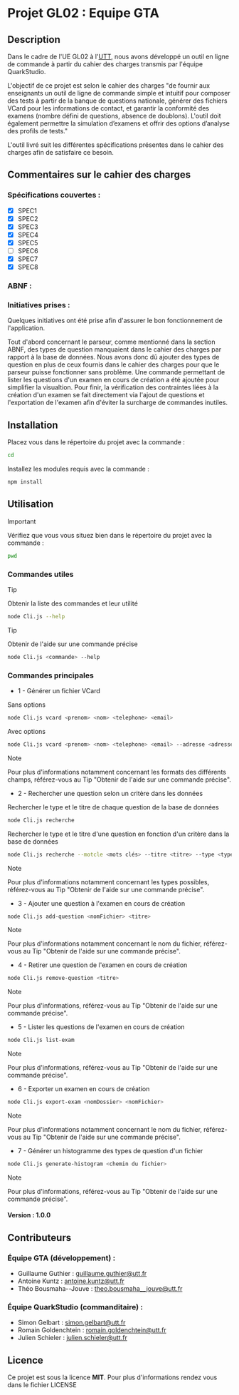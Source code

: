 # Projet GL02 : Equipe GTA

## Description

Dans le cadre de l'UE GL02 à l'[UTT](https://www.utt.fr/), nous avons développé un outil en ligne de commande à partir du cahier des charges transmis par l'équipe QuarkStudio.

L'objectif de ce projet est selon le cahier des charges "de fournir aux enseignants un outil de ligne de commande simple et intuitif pour composer des tests à partir de la banque de questions nationale, générer des fichiers VCard pour les informations de contact, et garantir la conformité des examens (nombre défini de questions, absence de doublons). L'outil doit également permettre la simulation d’examens et offrir des options d’analyse des profils de tests."

L'outil livré suit les différentes spécifications présentes dans le cahier des charges afin de satisfaire ce besoin.

## Commentaires sur le cahier des charges

### Spécifications couvertes :

- [x] SPEC1
- [x] SPEC2
- [x] SPEC3
- [x] SPEC4
- [x] SPEC5
- [ ] SPEC6
- [x] SPEC7
- [x] SPEC8

### ABNF :



### Initiatives prises :

Quelques initiatives ont été prise afin d'assurer le bon fonctionnement de l'application.

Tout d'abord concernant le parseur, comme mentionné dans la section ABNF, des types de question manquaient dans le cahier des charges par rapport à la base de données. Nous avons donc dû ajouter des types de question en plus de ceux fournis dans le cahier des charges pour que le parseur puisse fonctionner sans problème.
Une commande permettant de lister les questions d'un examen en cours de création a été ajoutée pour simplifier la visualtion.
Pour finir, la vérification des contraintes liées à la création d'un examen se fait directement via l'ajout de questions et l'exportation de l'examen afin d'éviter la surcharge de commandes inutiles.

## Installation

Placez vous dans le répertoire du projet avec la commande :

```bash
cd
```


Installez les modules requis avec la commande :

```bash
npm install
```

## Utilisation

> [!IMPORTANT]
> Vérifiez que vous vous situez bien dans le répertoire du projet avec la commande :

```bash
pwd
```



### Commandes utiles

> [!TIP]
> Obtenir la liste des commandes et leur utilité
```bash
node Cli.js --help
```




> [!TIP]
> Obtenir de l'aide sur une commande précise
```bash
node Cli.js <commande> --help
```



### Commandes principales

- 1 -  Générer un fichier VCard

Sans options
```bash
node Cli.js vcard <prenom> <nom> <telephone> <email>
```




Avec options
```bash
node Cli.js vcard <prenom> <nom> <telephone> <email> --adresse <adresse> --output <nomFichier> --uri <uri>
```

> [!NOTE]
> Pour plus d'informations notamment concernant les formats des différents champs, référez-vous au Tip "Obtenir de l'aide sur une commande précise".




- 2 - Rechercher une question selon un critère dans les données

Rechercher le type et le titre de chaque question de la base de données
```bash
node Cli.js recherche
```




Rechercher le type et le titre d'une question en fonction d'un critère dans la base de données
```bash
node Cli.js recherche --motcle <mots clés> --titre <titre> --type <type>
```

> [!NOTE]
> Pour plus d'informations notamment concernant les types possibles, référez-vous au Tip "Obtenir de l'aide sur une commande précise".




- 3 - Ajouter une question à l'examen en cours de création

```bash
node Cli.js add-question <nomFichier> <titre>
```

> [!NOTE]
> Pour plus d'informations notamment concernant le nom du fichier, référez-vous au Tip "Obtenir de l'aide sur une commande précise".




- 4 - Retirer une question de l'examen en cours de création

```bash
node Cli.js remove-question <titre>
```

> [!NOTE]
> Pour plus d'informations, référez-vous au Tip "Obtenir de l'aide sur une commande précise".




- 5 - Lister les questions de l'examen en cours de création

```bash
node Cli.js list-exam
```

> [!NOTE]
> Pour plus d'informations, référez-vous au Tip "Obtenir de l'aide sur une commande précise".




- 6 - Exporter un examen en cours de création

```bash
node Cli.js export-exam <nomDossier> <nomFichier>
```

> [!NOTE]
> Pour plus d'informations notamment concernant le nom du fichier, référez-vous au Tip "Obtenir de l'aide sur une commande précise".




- 7 - Générer un histogramme des types de question d'un fichier

```bash
node Cli.js generate-histogram <chemin du fichier>
```

> [!NOTE]
> Pour plus d'informations, référez-vous au Tip "Obtenir de l'aide sur une commande précise".




#### Version : **1.0.0**


## Contributeurs

### Équipe **GTA** (développement) :

- Guillaume Guthier : <guillaume.guthier@utt.fr>
- Antoine Kuntz : <antoine.kuntz@utt.fr>
- Théo Bousmaha--Jouve : <theo.bousmaha__jouve@utt.fr>

### Équipe **QuarkStudio** (commanditaire) :

- Simon Gelbart : <simon.gelbart@utt.fr>
- Romain Goldenchtein : <romain.goldenchtein@utt.fr>
- Julien Schieler : <julien.schieler@utt.fr>

## Licence

Ce projet est sous la licence **MIT**. Pour plus d'informations rendez vous dans le fichier LICENSE